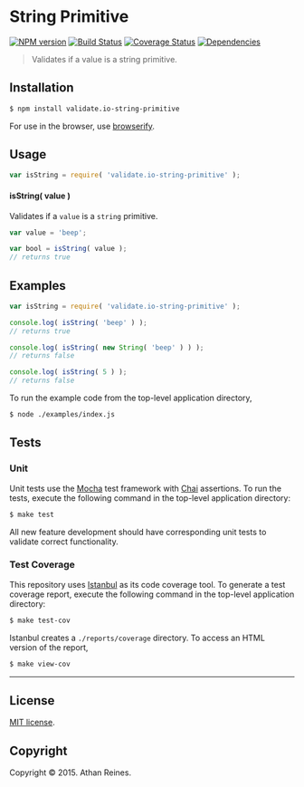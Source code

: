 String Primitive
===
[![NPM version][npm-image]][npm-url] [![Build Status][travis-image]][travis-url] [![Coverage Status][coveralls-image]][coveralls-url] [![Dependencies][dependencies-image]][dependencies-url]

> Validates if a value is a string primitive.


## Installation

``` bash
$ npm install validate.io-string-primitive
```

For use in the browser, use [browserify](https://github.com/substack/node-browserify).


## Usage

``` javascript
var isString = require( 'validate.io-string-primitive' );
```

#### isString( value )

Validates if a `value` is a `string` primitive.

``` javascript
var value = 'beep';

var bool = isString( value );
// returns true
```


## Examples

``` javascript
var isString = require( 'validate.io-string-primitive' );

console.log( isString( 'beep' ) );
// returns true

console.log( isString( new String( 'beep' ) ) );
// returns false

console.log( isString( 5 ) );
// returns false
```

To run the example code from the top-level application directory,

``` bash
$ node ./examples/index.js
```


## Tests

### Unit

Unit tests use the [Mocha](http://mochajs.org) test framework with [Chai](http://chaijs.com) assertions. To run the tests, execute the following command in the top-level application directory:

``` bash
$ make test
```

All new feature development should have corresponding unit tests to validate correct functionality.


### Test Coverage

This repository uses [Istanbul](https://github.com/gotwarlost/istanbul) as its code coverage tool. To generate a test coverage report, execute the following command in the top-level application directory:

``` bash
$ make test-cov
```

Istanbul creates a `./reports/coverage` directory. To access an HTML version of the report,

``` bash
$ make view-cov
```


---
## License

[MIT license](http://opensource.org/licenses/MIT). 


## Copyright

Copyright &copy; 2015. Athan Reines.


[npm-image]: http://img.shields.io/npm/v/validate.io-string-primitive.svg
[npm-url]: https://npmjs.org/package/validate.io-string-primitive

[travis-image]: http://img.shields.io/travis/validate-io/string-primitive/master.svg
[travis-url]: https://travis-ci.org/validate-io/string-primitive

[coveralls-image]: https://img.shields.io/coveralls/validate-io/string-primitive/master.svg
[coveralls-url]: https://coveralls.io/r/validate-io/string-primitive?branch=master

[dependencies-image]: http://img.shields.io/david/validate-io/string-primitive.svg
[dependencies-url]: https://david-dm.org/validate-io/string-primitive

[dev-dependencies-image]: http://img.shields.io/david/dev/validate-io/string-primitive.svg
[dev-dependencies-url]: https://david-dm.org/dev/validate-io/string-primitive

[github-issues-image]: http://img.shields.io/github/issues/validate-io/string-primitive.svg
[github-issues-url]: https://github.com/validate-io/string-primitive/issues
